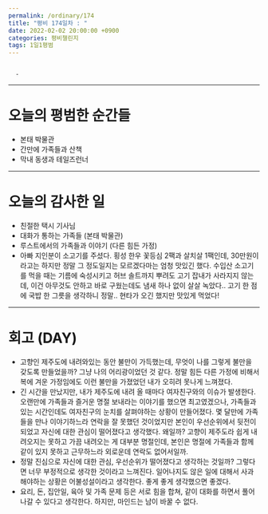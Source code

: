 ```yaml
---
permalink: /ordinary/174
title: "평비 174일차 : "
date: 2022-02-02 20:00:00 +0900
categories: 평비챌린지
tags: 1일1평범
---
```

```

  - 
```

---
# 오늘의 평범한 순간들
- 본태 박물관
- 간만에 가족들과 산책
- 막내 동생과 테일즈런너

---
# 오늘의 감사한 일
- 친절한 택시 기사님
- 대화가 통하는 가족들 (본태 박물관)
- 루스트에서의 가족들과 이야기 (다른 힘든 가정)
- 아빠 지인분이 소고기를 주셨다. 횡성 한우 꽃등심 2팩과 살치살 1팩인데, 30만원이라고는 하지만 정말 그 정도일지는 모르겠다마는 엄청 맛있긴 했다. 수입산 소고기를 먹을 때는 기름에 숙성시키고 허브 솔트까지 뿌려도 고기 잡내가 사라지지 않는데, 이건 아무것도 안하고 바로 구웠는데도 냄새 하나 없이 살살 녹았다.. 고기 한 점에 국밥 한 그릇을 생각하니 정말.. 현타가 오긴 했지만 맛있게 먹었다!

---
# 회고 (DAY)
- 고향인 제주도에 내려와있는 동안 불만이 가득했는데, 무엇이 나를 그렇게 불만을 갖도록 만들었을까? 그냥 나의 어리광이었던 것 같다. 정말 힘든 다른 가정에 비해서 복에 겨운 가정임에도 이런 불만을 가졌었던 내가 오히려 못나게 느껴졌다.
- 긴 시간을 만났지만, 내가 제주도에 내려 올 때마다 여자친구와의 이슈가 발생한다. 오랜만에 가족들과 즐거운 명절 보내라는 이야기를 했으면 최고였겠으나, 가족들과 있는 시간인데도 여자친구의 눈치를 살펴야하는 상황이 만들어졌다. 몇 달만에 가족들을 만나 이야기하느라 연락을 잘 못했던 것이었지만 본인이 우선순위에서 뒷전이 되었고 자신에 대한 관심이 떨어졌다고 생각했다. 왜일까? 고향이 제주도라 쉽게 내려오지는 못하고 가끔 내려오는 게 대부분 명절인데, 본인은 명절에 가족들과 함께 같이 있지 못하고 근무하느라 외로운데 연락도 없어서일까.
- 정말 진심으로 자신에 대한 관심, 우선순위가 떨어졌다고 생각하는 것일까? 그렇다면 너무 부정적으로 생각한 것이라고 느껴진다. 일어나지도 않은 일에 대해서 사과해야하는 상황은 어불성설이라고 생각한다. 좋게 좋게 생각했으면 좋겠다.
- 요리, 돈, 집안일, 육아 및 가족 문제 등은 서로 힘을 합쳐, 같이 대화를 하면서 풀어나갈 수 있다고 생각한다. 하지만, 마인드는 남이 바꿀 수 없다.